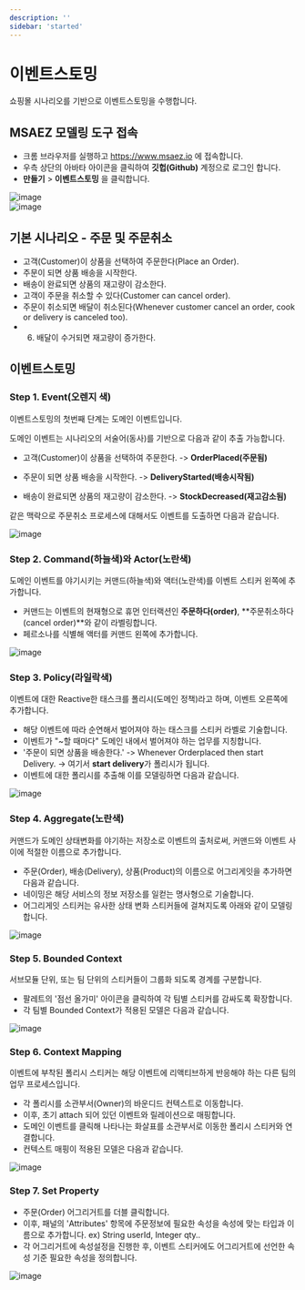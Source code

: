 ```yaml
---
description: ''
sidebar: 'started'
---
```

# 이벤트스토밍

쇼핑몰 시나리오를 기반으로 이벤트스토밍을 수행합니다.

## MSAEZ 모델링 도구 접속
- 크롬 브라우저를 실행하고 https://www.msaez.io 에 접속합니다.
- 우측 상단의 아바타 아이콘을 클릭하여 **깃헙(Github)** 계정으로 로그인 합니다.
- **만들기** > **이벤트스토밍** 을 클릭합니다.

![image](../../src/img/event-storming/event-storming2.png) <br>
![image](../../src/img/event-storming/event-storming1.png)

## 기본 시나리오 - 주문 및 주문취소
- 고객(Customer)이 상품을 선택하여 주문한다(Place an Order).
- 주문이 되면 상품 배송을 시작한다.
- 배송이 완료되면 상품의 재고량이 감소한다.
- 고객이 주문을 취소할 수 있다(Customer can cancel order).
- 주문이 취소되면 배달이 취소된다(Whenever customer cancel an order, cook or delivery is canceled too).
- 6. 배달이 수거되면 재고량이 증가한다.

## 이벤트스토밍

### Step 1. Event(오렌지 색)
이벤트스토밍의 첫번째 단계는 도메인 이벤트입니다.

도메인 이벤트는 시나리오의 서술어(동사)를 기반으로 다음과 같이 추출 가능합니다.
- 고객(Customer)이 상품을 선택하여 주문한다. -> **OrderPlaced(주문됨)**

- 주문이 되면 상품 배송을 시작한다. -> **DeliveryStarted(배송시작됨)**

- 배송이 완료되면 상품의 재고량이 감소한다. -> **StockDecreased(재고감소됨)**

같은 맥락으로 주문취소 프로세스에 대해서도 이벤트를 도출하면 다음과 같습니다.

![image](https://github.com/acmexii/demo/assets/35618409/f5270052-f6e8-4f2d-82dc-f134ad8e11d6)

### Step 2. Command(하늘색)와 Actor(노란색)
도메인 이벤트를 야기시키는 커맨드(하늘색)와 액터(노란색)를 이벤트 스티커 왼쪽에 추가합니다.

- 커맨드는 이벤트의 현재형으로 휴먼 인터랙션인 **주문하다(order)**, **주문취소하다(cancel order)**와 같이 라벨링합니다.
- 페르소나를 식별해 액터를 커맨드 왼쪽에 추가합니다.

![image](https://github.com/acmexii/demo/assets/35618409/05681759-4115-42f8-8710-ca0f8f2e1e91)

### Step 3. Policy(라일락색)
이벤트에 대한 Reactive한 태스크를 폴리시(도메인 정책)라고 하며, 이벤트 오른쪽에 추가합니다.

- 해당 이벤트에 따라 순연해서 벌어져야 하는 태스크를 스티커 라벨로 기술합니다.
- 이벤트가 "~할 때마다" 도메인 내에서 벌어져야 하는 업무를 지칭합니다.
- '주문이 되면 상품을 배송한다.' -> Whenever Orderplaced then start Delivery. -> 여기서 **start delivery**가 폴리시가 됩니다.
- 이벤트에 대한 폴리시를 추출해 이를 모델링하면 다음과 같습니다.

![image](https://github.com/acmexii/demo/assets/35618409/3221fabc-39d9-4d8b-ab0f-e14c4c1cb56e)

### Step 4. Aggregate(노란색)
커맨드가 도메인 상태변화를 야기하는 저장소로 이벤트의 출처로써, 커맨드와 이벤트 사이에 적절한 이름으로 추가합니다.
- 주문(Order), 배송(Delivery), 상품(Product)의 이름으로 어그리게잇을 추가하면 다음과 같습니다.
- 네이밍은 해당 서비스의 정보 저장소를 일컫는 명사형으로 기술합니다.
- 어그리게잇 스티커는 유사한 상태 변화 스티커들에 걸쳐지도록 아래와 같이 모델링 합니다.

![image](https://github.com/acmexii/demo/assets/35618409/6b66213a-f2de-48be-b3f2-5604507238bf)

### Step 5. Bounded Context
서브모듈 단위, 또는 팀 단위의 스티커들이 그룹화 되도록 경계를 구분합니다.

- 팔레트의 '점선 올가미' 아이콘을 클릭하여 각 팀별 스티커를 감싸도록 확장합니다.
- 각 팀별 Bounded Context가 적용된 모델은 다음과 같습니다.

![image](https://github.com/acmexii/demo/assets/35618409/eac4d230-0ec0-4afc-a414-39e4adbc85e3)

### Step 6. Context Mapping
이벤트에 부착된 폴리시 스티커는 해당 이벤트에 리액티브하게 반응해야 하는 다른 팀의 업무 프로세스입니다.

- 각 폴리시를 소관부서(Owner)의 바운디드 컨텍스트로 이동합니다.
- 이후, 초기 attach 되어 있던 이벤트와 릴레이션으로 매핑합니다.
- 도메인 이벤트를 클릭해 나타나는 화살표를 소관부서로 이동한 폴리시 스티커와 연결합니다.
- 컨텍스트 매핑이 적용된 모델은 다음과 같습니다.

![image](https://github.com/acmexii/demo/assets/35618409/a12fd84d-2a8c-4fc8-a4aa-ddf568b3de42)

### Step 7. Set Property

- 주문(Order) 어그리거트를 더블 클릭합니다.
- 이후, 패널의 'Attributes' 항목에 주문정보에 필요한 속성을 속성에 맞는 타입과 이름으로 추가합니다. ex) String userId, Integer qty..
- 각 어그리거트에 속성설정을 진행한 후, 이벤트 스티커에도 어그리거트에 선언한 속성 기준 필요한 속성을 정의합니다.

![image](https://github.com/user-attachments/assets/313e2fa9-3532-4983-bfcc-b30d54a9ef02)



